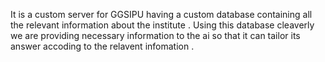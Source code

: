 It is a custom server for GGSIPU having a custom database containing all the relevant information about the institute . Using this database cleaverly we are providing necessary information to the ai so that it can tailor its answer accoding to the relavent infomation .
